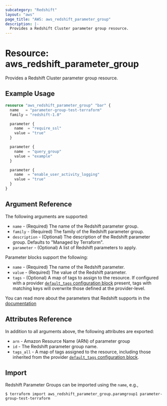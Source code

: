 ```yaml
---
subcategory: "Redshift"
layout: "aws"
page_title: "AWS: aws_redshift_parameter_group"
description: |-
  Provides a Redshift Cluster parameter group resource.
---
```


# Resource: aws_redshift_parameter_group

Provides a Redshift Cluster parameter group resource.

## Example Usage

```terraform
resource "aws_redshift_parameter_group" "bar" {
  name   = "parameter-group-test-terraform"
  family = "redshift-1.0"

  parameter {
    name  = "require_ssl"
    value = "true"
  }

  parameter {
    name  = "query_group"
    value = "example"
  }

  parameter {
    name  = "enable_user_activity_logging"
    value = "true"
  }
}
```

## Argument Reference

The following arguments are supported:

* `name` - (Required) The name of the Redshift parameter group.
* `family` - (Required) The family of the Redshift parameter group.
* `description` - (Optional) The description of the Redshift parameter group. Defaults to "Managed by Terraform".
* `parameter` - (Optional) A list of Redshift parameters to apply.

Parameter blocks support the following:

* `name` - (Required) The name of the Redshift parameter.
* `value` - (Required) The value of the Redshift parameter.
* `tags` - (Optional) A map of tags to assign to the resource. If configured with a provider [`default_tags` configuration block](https://registry.terraform.io/providers/hashicorp/aws/latest/docs#default_tags-configuration-block) present, tags with matching keys will overwrite those defined at the provider-level.

You can read more about the parameters that Redshift supports in the [documentation](https://docs.aws.amazon.com/redshift/latest/mgmt/working-with-parameter-groups.html)

## Attributes Reference

In addition to all arguments above, the following attributes are exported:

* `arn` - Amazon Resource Name (ARN) of parameter group
* `id` - The Redshift parameter group name.
* `tags_all` - A map of tags assigned to the resource, including those inherited from the provider [`default_tags` configuration block](https://registry.terraform.io/providers/hashicorp/aws/latest/docs#default_tags-configuration-block).

## Import

Redshift Parameter Groups can be imported using the `name`, e.g.,

```
$ terraform import aws_redshift_parameter_group.paramgroup1 parameter-group-test-terraform
```
